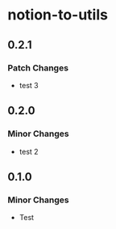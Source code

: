 # notion-to-utils

## 0.2.1

### Patch Changes

- test 3

## 0.2.0

### Minor Changes

- test 2

## 0.1.0

### Minor Changes

- Test

